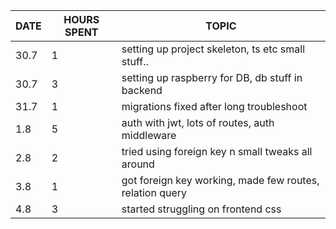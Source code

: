 | DATE | HOURS SPENT | TOPIC                                                    |
| ---- | ----------- | -------------------------------------------------------- |
| 30.7 | 1           | setting up project skeleton, ts etc small stuff..        |
| 30.7 | 3           | setting up raspberry for DB, db stuff in backend         |
| 31.7 | 1           | migrations fixed after long troubleshoot                 |
| 1.8  | 5           | auth with jwt, lots of routes, auth middleware           |
| 2.8  | 2           | tried using foreign key n small tweaks all around        |
| 3.8  | 1           | got foreign key working, made few routes, relation query |
| 4.8  | 3           | started struggling on frontend css                       |
